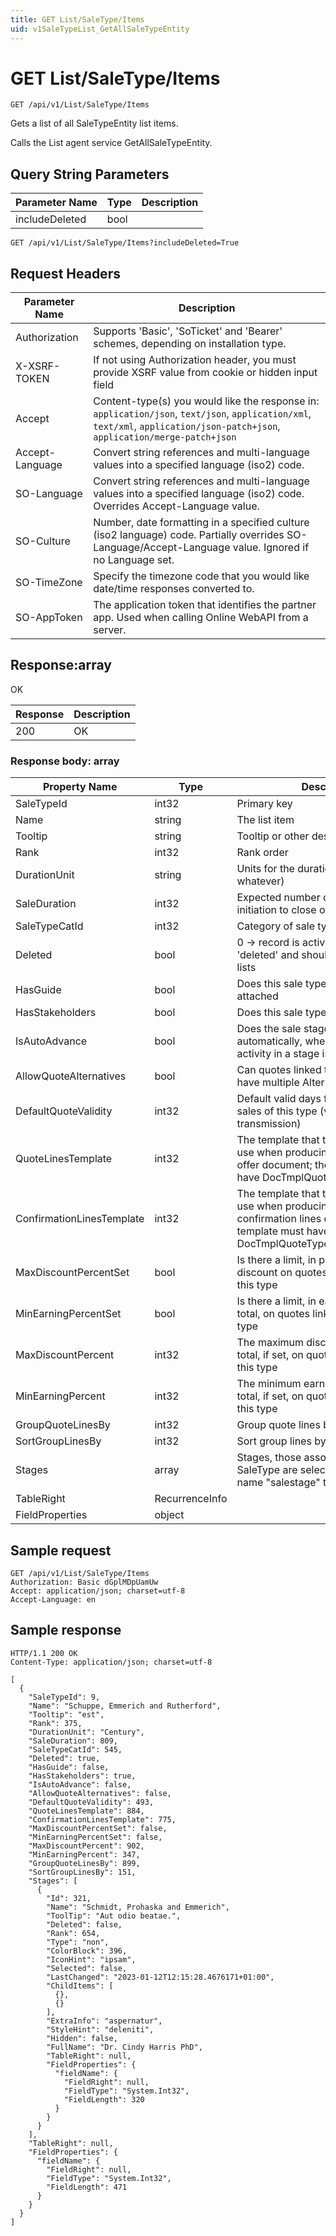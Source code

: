 ```yaml
---
title: GET List/SaleType/Items
uid: v1SaleTypeList_GetAllSaleTypeEntity
---
```


# GET List/SaleType/Items

```http
GET /api/v1/List/SaleType/Items
```

Gets a list of all SaleTypeEntity list items.


Calls the List agent service GetAllSaleTypeEntity.






## Query String Parameters

| Parameter Name | Type |  Description |
|----------------|------|--------------|
| includeDeleted | bool |   |

```http
GET /api/v1/List/SaleType/Items?includeDeleted=True
```


## Request Headers

| Parameter Name | Description |
|----------------|-------------|
| Authorization  | Supports 'Basic', 'SoTicket' and 'Bearer' schemes, depending on installation type. |
| X-XSRF-TOKEN   | If not using Authorization header, you must provide XSRF value from cookie or hidden input field |
| Accept         | Content-type(s) you would like the response in: `application/json`, `text/json`, `application/xml`, `text/xml`, `application/json-patch+json`, `application/merge-patch+json` |
| Accept-Language | Convert string references and multi-language values into a specified language (iso2) code. |
| SO-Language | Convert string references and multi-language values into a specified language (iso2) code. Overrides Accept-Language value. |
| SO-Culture | Number, date formatting in a specified culture (iso2 language) code. Partially overrides SO-Language/Accept-Language value. Ignored if no Language set. |
| SO-TimeZone | Specify the timezone code that you would like date/time responses converted to. |
| SO-AppToken | The application token that identifies the partner app. Used when calling Online WebAPI from a server. |


## Response:array

OK

| Response | Description |
|----------------|-------------|
| 200 | OK |

### Response body: array

| Property Name | Type |  Description |
|----------------|------|--------------|
| SaleTypeId | int32 | Primary key |
| Name | string | The list item |
| Tooltip | string | Tooltip or other description |
| Rank | int32 | Rank order |
| DurationUnit | string | Units for the duration (day, week, whatever) |
| SaleDuration | int32 | Expected number of dales from initiation to close of sale |
| SaleTypeCatId | int32 | Category of sale type, copied to sale |
| Deleted | bool | 0 -&gt; record is active 1 -&gt; record is 'deleted' and should not be shown in lists |
| HasGuide | bool | Does this sale type have a guide attached |
| HasStakeholders | bool | Does this sale type have stakeholders |
| IsAutoAdvance | bool | Does the sale stage advance automatically, when the last guided activity in a stage is completed? |
| AllowQuoteAlternatives | bool | Can quotes linked to sales of this type, have multiple Alternatives |
| DefaultQuoteValidity | int32 | Default valid days for quotes linked to sales of this type (valid from quote transmission) |
| QuoteLinesTemplate | int32 | The template that this sale type should use when producing the product lines offer document; the template must have DocTmplQuoteType=QuoteLines |
| ConfirmationLinesTemplate | int32 | The template that this sale type should use when producing the order confirmation lines document; the template must have DocTmplQuoteType=ConfirmationLines |
| MaxDiscountPercentSet | bool | Is there a limit, in percent, to the total discount on quotes linked to sales of this type |
| MinEarningPercentSet | bool | Is there a limit, in earning as percent of total, on quotes linked to sales of this type |
| MaxDiscountPercent | int32 | The maximum discount in percent of total, if set, on quotes linked to sales of this type |
| MinEarningPercent | int32 | The minimum earning in percent of total, if set, on quotes linked to sales of this type |
| GroupQuoteLinesBy | int32 | Group quote lines by this field |
| SortGroupLinesBy | int32 | Sort group lines by this field |
| Stages | array | Stages, those associated with this SaleType are selected.  <para>Use MDO List name "salestage" to get list items.</para> |
| TableRight | RecurrenceInfo |  |
| FieldProperties | object |  |

## Sample request

```http!
GET /api/v1/List/SaleType/Items
Authorization: Basic dGplMDpUamUw
Accept: application/json; charset=utf-8
Accept-Language: en
```

## Sample response

```http_
HTTP/1.1 200 OK
Content-Type: application/json; charset=utf-8

[
  {
    "SaleTypeId": 9,
    "Name": "Schuppe, Emmerich and Rutherford",
    "Tooltip": "est",
    "Rank": 375,
    "DurationUnit": "Century",
    "SaleDuration": 809,
    "SaleTypeCatId": 545,
    "Deleted": true,
    "HasGuide": false,
    "HasStakeholders": true,
    "IsAutoAdvance": false,
    "AllowQuoteAlternatives": false,
    "DefaultQuoteValidity": 493,
    "QuoteLinesTemplate": 884,
    "ConfirmationLinesTemplate": 775,
    "MaxDiscountPercentSet": false,
    "MinEarningPercentSet": false,
    "MaxDiscountPercent": 902,
    "MinEarningPercent": 347,
    "GroupQuoteLinesBy": 899,
    "SortGroupLinesBy": 151,
    "Stages": [
      {
        "Id": 321,
        "Name": "Schmidt, Prohaska and Emmerich",
        "ToolTip": "Aut odio beatae.",
        "Deleted": false,
        "Rank": 654,
        "Type": "non",
        "ColorBlock": 396,
        "IconHint": "ipsam",
        "Selected": false,
        "LastChanged": "2023-01-12T12:15:28.4676171+01:00",
        "ChildItems": [
          {},
          {}
        ],
        "ExtraInfo": "aspernatur",
        "StyleHint": "deleniti",
        "Hidden": false,
        "FullName": "Dr. Cindy Harris PhD",
        "TableRight": null,
        "FieldProperties": {
          "fieldName": {
            "FieldRight": null,
            "FieldType": "System.Int32",
            "FieldLength": 320
          }
        }
      }
    ],
    "TableRight": null,
    "FieldProperties": {
      "fieldName": {
        "FieldRight": null,
        "FieldType": "System.Int32",
        "FieldLength": 471
      }
    }
  }
]
```